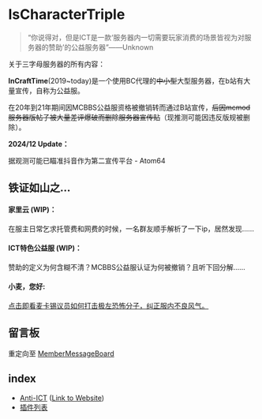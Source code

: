 # IsCharacterTriple
>“你说得对，但是ICT是一款‘服务器内一切需要玩家消费的场景皆视为对服务器的赞助’的公益服务器”——Unknown


关于三字母服务器的所有内容：

**InCraftTime**(2019~today)是一个使用BC代理的~~中小型~~大型服务器，在b站有大量宣传，自称为公益服。

在20年到21年期间因MCBBS公益服资格被撤销转而通过B站宣传，~~后因mcmod服务器版帖子被大量差评爆破而删除服务器宣传贴~~（现推测可能因违反版规被删除）。

**2024/12 Update：**

据观测可能已瞄准抖音作为第二宣传平台 - Atom64

## 铁证如山之...
#### **家里云** (WIP)：
在服主日常乞求托管费和网费的时候，一名群友顺手解析了一下ip，居然发现......
#### **ICT特色公益服** (WIP)：
赞助的定义为何含糊不清？MCBBS公益服认证为何被撤销？且听下回分解......
#### **小麦，您好**:
[点击即看麦卡锡议员如何打击极左恐怖分子，纠正服内不良风气。](https://github.com/IsCharacterTriple/IsCharacterTriple/blob/main/IMG/Evidence/McCarthyism/README.md)

## 留言板

重定向至 [MemberMessageBoard](https://github.com/IsCharacterTriple/IsCharacterTriple/blob/main/MemberMessageBoard.md)

## index
- [Anti-ICT](https://github.com/IsCharacterTriple/anti-ict-backup) ([Link to Website](https://pan90.github.io/anti-ict/))
- [插件列表](ServerInfo.MD##插件列表)

